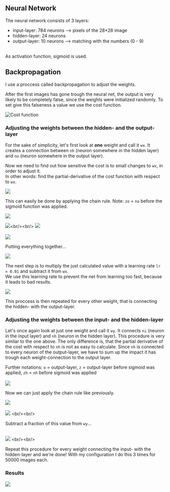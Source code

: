 ## Neural Network
The neural network consists of 3 layers:
+ input-layer: 784 neurons  --> pixels of the 28\*28 image
+ hidden-layer: 24 neurons  
+ output-layer: 10 neurons  --> matching with the numbers (0 - 9)
<br/> 
As activation function, sigmoid is used.

## Backpropagation
I use a proccess called backpropagation to adjust the weights.

After the first images has gone trough the neural net, the output is very likely to be completely false, since the weights were initialized randomly.
To set give this falseness a value we use the cost function.

![Cost function](https://latex.codecogs.com/svg.image?\color{white}&space;C(...)&space;=&space;\sum_{n=0}^{9}(output[n]&space;-&space;desiredOutput[n])^{2})

### Adjusting the weights between the hidden- and the output-layer

For the sake of simplicity, let's first look at **one** weight and call it `wx`. It creates a connection between `nh` (neuron somewhere in the hidden layer) and `no` (neuron somewhere in the output layer).<br/>

Now we need to find out how sensitive the cost is to small changes to `wx`, in order to adjust it. <br/>
In other words: find the partial-derivative of the cost function with respect to `wx`.<br/>

![](https://latex.codecogs.com/svg.image?\color{white}&space;\frac{\partial&space;C}{\partial&space;wx}&space;&space;=&space;?)
 
This can easily be done by applying the chain rule. Note: `zo` = `no` before the sigmoid function was applied.<br/>

![](https://latex.codecogs.com/svg.image?\color{white}&space;\frac{\partial&space;C}{\partial&space;wx}&space;=&space;\frac{\partial&space;C}{\partial&space;no}&space;\frac{\partial&space;no}{\partial&space;zo}&space;\frac{\partial&space;zo}{\partial&space;nh})

![](https://latex.codecogs.com/svg.image?\color{white}&space;\frac{\partial&space;C}{\partial&space;no}&space;=&space;2(no&space;-&space;desiredOutput))<br/><br/>
![](https://latex.codecogs.com/svg.image?\color{white}&space;\frac{\partial&space;no}{\partial&space;zo}&space;=&space;sigmoid'(zo))<br/><br/>
![](https://latex.codecogs.com/svg.image?\color{white}&space;\frac{\partial&space;zo}{\partial&space;wx}&space;=&space;nh)<br/>

Putting everything together...

![](https://latex.codecogs.com/svg.image?\color{white}&space;\frac{\partial&space;C}{\partial&space;wx}&space;=&space;2(no&space;-&space;desiredOutput)sigmoid'(zo)nh)

The next step is to multiply the just calculated value with a learning rate `lr = 0.01` and subtract it from `wx`. <br/>
We use this learning rate to prevent the net from learning too fast, because it leads to bad results.


![](https://latex.codecogs.com/svg.image?\color{white}wx&space;=&space;wx&space;-&space;lr&space;*&space;2(no&space;-&space;desiredOutput)sigmoid'(zo)nh)

This proccess is then repeated for every other weight, that is connecting the hidden- with the output-layer.

### Adjusting the weights between the input- and the hidden-layer
Let's once again look at just one weight and call it `wy`. It connects `ni` (neuron in the input layer) and `nh` (neuron in the hidden layer).
This procedure is very similar to the one above. The only difference is, that the partial derivative of the cost with respect to `nh` is not as easy to calculate. Since `nh` is connected to every neuron of the output-layer, we have to sum up the impact it has trough each weight-connection to the output layer.

Further notations: `o` = output-layer, `z` = output-layer before sigmoid was applied, `zh` = `nh` before sigmoid was applied <br/><br/>
![](https://latex.codecogs.com/svg.image?\color{white}&space;\frac{\partial&space;C}{\partial&space;nh}&space;=&space;&space;\sum_{i=0}^{9}&space;\frac{\partial&space;C}{\partial&space;o_{i}}&space;\frac{\partial&space;o_{i}}{\partial&space;z_{i}}&space;\frac{\partial&space;z_{i}}{\partial&space;nh}&space;)

Now we can just apply the chain rule like previously. <br/>


![](https://latex.codecogs.com/svg.image?\color{white}&space;\frac{\partial&space;C}{\partial&space;wy}&space;=&space;\frac{\partial&space;C}{\partial&space;nh}&space;\frac{\partial&space;nh}{\partial&space;zh}&space;\frac{\partial&space;zh}{\partial&space;wy})
<br/><br/>
![](https://latex.codecogs.com/svg.image?\color{white}&space;\frac{\partial&space;C}{\partial&space;wy}&space;=&space;(\sum_{i=0}^{9}\frac{\partial&space;C}{\partial&space;o_{i}}\frac{\partial&space;o_{i}}{\partial&space;z_{i}}\frac{\partial&space;z_{i}}{\partial&space;nh})sigmoid'(zh)ni)
<br/><br/>

Subtract a fraction of this value from `wy`... <br/><br/>

![](https://latex.codecogs.com/svg.image?\color{white}&space;w&space;=&space;w&space;-&space;lr(\sum_{i=0}^{9}\frac{\partial&space;C}{\partial&space;o_{i}}\frac{\partial&space;o_{i}}{\partial&space;z_{i}}\frac{\partial&space;z_{i}}{\partial&space;nh})sigmoid'(zh)ni)
<br/><br/>

Repeat this procedure for every weight connecting the input- with the hidden-layer and we're done!
With my configuration I do this 3 times for 50000 images each.

### Results
![](https://drive.google.com/uc?export=view&id=1CB1EgtA3UfGmTb0EVjMIlMqYsjTvuqwR)




